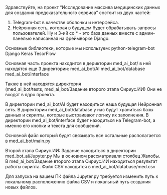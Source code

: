 Здравствуйте, на проект “Исследование массива медицинских данных для создания предсказательного сервиса” состоит из двух частей:
1) Telegram-bot в качестве оболочки и интерфейса.
2) Нейронная сеть, которая в будущем будет обрабатывать запросы пользователей.
Ну и 3-ий со * - это база данных вместе с админ-панелью написанная на фреймворке Django.

Основные библиотеки, которые мы используем:
python-telegram-bot
Django
Keras
TesorFlow

Основная часть проекта находится в дериктории med_ai_bot/ в ней находятся еще 3 директории: 
med_ai_bot/AI 
med_ai_bot/database 
med_ai_bot/interface

Также в ней находятся директория  
(med_ai_bot/tests, med_ai_bot/Задание второго этапа Сириус.ИИ) Они не входят в ядро проекта.

В директории med_ai_bot/AI  будет находиться наша будущая Нейронная сеть.
В директории med_ai_bot/database у нас будут храниться базы данных и скрипты, которые выстраивают логику их заполнения.
В директории med_ai_bot/interface будет находиться на Telegram-bot, а именно его  кнопки и текста для сообщений.

Основной файл который будет связывать все остальные располагается в med_ai_bot/main.py 

Второй этапа Сириус.ИИ:
Задание находиться в директории med_bot_ai/Jupyter.py Мы в основном рассматривали столбец Жалобы.
В med_ai_bot/Задание второго этапа Сириус.ИИ находиться результат работы скрипта.
Файл CSV находится в med_ai_bot/database/med.csv

Для запуска на вашем ПК файла Jupyter.py требуется изменить путь к локальному расположению файла CSV и локальный путь создания новых файлов.
